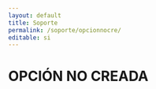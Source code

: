 ```yaml
---
layout: default
title: Soporte
permalink: /soporte/opcionnocre/
editable: si
---
```


# OPCIÓN NO CREADA

